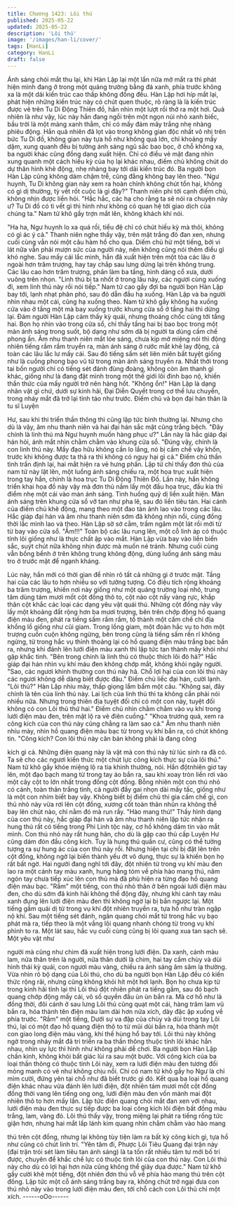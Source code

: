 ```yaml
---
title: Chương 1423: Lôi thú
published: 2025-05-22
updated: 2025-05-22
description: 'Lôi thú'
image: '/images/han-li/cover/'
tags: [HanLi]
category: HanLi
draft: false
---
```


Ánh sáng chói mắt thu lại, khi Hàn Lập lại một lần nữa mở mắt ra
thì phát hiện mình đang ở trong một quảng trường bằng đá xanh,
phía trước không xa là một dải kiến trúc cao thấp không đồng
đều.
Hàn Lập hơi híp mắt lại, phát hiện những kiến trúc này có chút
quen thuộc, rõ ràng là là kiến trúc được vẽ trên Tu Di Động Thiên
đồ, hắn nhìn một lượt rồi thở ra một hơi.
Quả nhiên là như vậy, lúc này hắn đang ngồi trên một ngọn núi
nhỏ xanh biếc, bầu trời là một mảng xanh thẳm, chỉ có mấy đám
mây trắng nhẹ nhàng phiêu động.
Hắn quả nhiên đã lọt vào trong không gian độc nhất vô nhị trên
bức Tu Di đồ, không gian này tựa hồ như không quá lớn, chỉ
khoảng mấy dặm, xung quanh đều bị tường ánh sáng ngũ sắc
bao bọc, ở chỗ không xa, ba người khác cũng đồng dạng xuất
hiện.
Chỉ có điều vẻ mặt đang nhìn xung quanh một cách hiếu kỳ của
họ lại khác nhau, điếm chủ không chút do dự thân hình khẽ động,
nhẹ nhàng bay tới dải kiến trúc đó.
Ba người bọn Hàn Lập cũng không dám chậm trễ, cũng đằng
không bay lên theo.
"Ngư huynh, Tu Di không gian này xem ra hoàn chỉnh không chút
tổn hại, không có gì dị thường, tỳ vết rốt cuộc là gì đây?" Thanh
niên phi tới cạnh điếm chủ, không nhịn được liền hỏi.
"Hắc hắc, các hạ cho rằng ta sẽ nói ra chuyện này ư? Tu Di đồ có
tì vết gì thì hình như không có quan hệ tới giao dịch của chúng
ta." Nam tử khô gầy trợn mắt lên, không khách khí nói.

"Ha ha, Ngư huynh lo xa quá rồi, tiểu đệ chỉ có chút hiếu kỳ mà
thôi, không có gì ác ý cả." Thanh niên nghe thấy vậy, trên mặt
trắng đỏ đan xen, nhưng cuối cùng vẫn nói một câu hàm hồ cho
qua.
Diếm chủ hừ một tiếng, bởi vì lát nữa vẫn phải mượn sức của
người này, nên không cũng nói thêm điều gì khó nghe. Sau mấy
cái lắc mình, hắn đã xuất hiện trên một tòa các lâu ở ngoài hơn
trăm trượng, hay tay chắp sau lưng dừng lại trên không trung.
Các lâu cao hơn trăm trượng, phân làm ba tầng, hình dáng cổ
xưa, dưới vuông trên nhọn.
"Linh thú bị ta nhốt ở trong lâu này, các ngươi cùng xuống đi, xem
linh thú này rồi nói tiếp." Nam tử cao gầy đợi ba người bọn Hàn
Lập bay tới, lạnh nhạt phân phó, sau đó dẫn đầu hạ xuống.
Hàn Lập và ba người nhìn nhau một cái, cũng hạ xuống theo.
Nam tử khô gầy không hạ xuống cửa vào ở tầng một mà bay
xuống trước khung cửa sổ ở tầng hai thì dừng lại. Đám người
Hàn Lập cảm thấy kỳ quái, nhưng thoáng chốc cũng tới tầng hai.
Bọn họ nhìn vào trong cửa sổ, chỉ thấy tầng hai bị bao bọc trong
một màn ánh sáng trong suốt, bộ dạng như sớm dã bị người ta
dùng cấm chế phong ấn.
Âm nhu thanh niên mắt lóe sáng, chưa kịp mở miệng nói thì động
nhiên tiếng rầm rầm truyền ra, màn ánh sáng ở rước mắt khẽ lay
động, cả toàn các lâu lắc lư mấy cái.
Sau đó tiếng sấm sét liên miên bất tuyệt giống như là cuồng
phong bạo vũ từ trong màn ánh sáng truyền ra. Nhất thời trong tai
bốn người chỉ có tiếng sét đánh đùng đoàng, không còn âm thanh
gì khác, giống như là đang đặt mình trong một thế giới lôi đình
bạo nộ, khiến thần thức của mấy người trở nên hảng hốt.
"Không ổn!" Hàn Lập là dạng nhân vật gì chứ, dưới sự kinh hãi,
Đại Diễn Quyết trong cơ thể lưu chuyển, trong nháy mắt đã trở lại
tỉnh táo như trước. Điếm chủ và bọn đại hán thân là tu sĩ Luyện

Hư, sau khi thi triển thần thông thì cũng lập tức bình thường lại.
Nhưng cho dù là vậy, âm nhu thanh niên và hai đại hán sắc mặt
cũng trắng bệch.
"Đây chính là linh thú mà Ngư huynh muốn hàng phục ư?" Lần
này là hắc giáp đại hán hỏi, ánh mắt nhìn chằm chằm vào khung
cửa sổ.
"Đúng vậy, chính là con linh thú này. Mấy đạo hữu không cần lo
lắng, nó bị cấm chế vây khốn, trước khi không được ta thả ra thì
không có nguy hại gì cả." Điếm chủ thần tình trấn định lại, hai mắt
hiện ra vẻ hưng phấn. Lập tử chỉ thấy đơn thủ của nam tử này lật
lên, một luồng ánh sáng chiếu ra, một họa trục xuất hiện trong tay
hắn, chính là hoa trục Tu Di Động Thiên Đồ.
Lần này, hắn không triển khai họa đồ này vậy mà đơn thủ nắm lấy
một đầu họa trục, đầu kia thì điểm nhẹ một cái vào màn ánh sáng.
Tình huống quỷ dị liền xuất hiện.
Màn ánh sáng trên khung cửa sổ vỡ tan như pha lê, sau đó liền
tiêu tán.
Hai cánh của điếm chủ khẽ động, mang theo một đao tàn ảnh lao
vào trong các lâu.
Hắc giáp đại hán và âm nhu thanh niên sớm đã không nhịn nổi,
cũng đồng thời lắc mình lao và theo.
Hàn Lập sờ sờ cằm, trầm ngâm một lát rồi mới từ từ bay vào cửa
sổ.
"Ầm!!!" Toàn bộ các lâu rung lên, một cỗ linh áp có thuộc tính lôi
giống như là thực chất ập vào mắt.
Hàn Lập vừa bay vào liền biến sắc, suýt chút nữa không nhịn
được mà muốn né tránh.
Nhưng cuối cùng vẫn bồng bềnh ở trên không trung không động,
dùng luống ánh sáng màu tro ở trước mặt để ngạnh kháng.

Lúc này, hắn mới có thời gian để nhìn rõ tất cả những gì ở trước
mặt.
Tầng hai của các lâu to hơn nhiều so với tưởng tượng.
Có điệu tích rộng khoảng ba trăm trượng, khiến nơi này giống
như một quảng trường loại nhỏ, trung tâm dùng tám mươi mốt cột
đồng thô to, cột nào cột nấy vàng rực, khắp thân cột khắc các loại
các dạng yêu vật quái thú. Những cột đồng này vây lấy một
khoảng đất rộng hơn ba mươi trượng, bên trên chớp động hồ
quang điện màu đen, phát ra tiếng sấm rầm rầm, tổ thành một
cấm chế chi địa khổng lồ giống như cũi giam. Trong lồng giam,
một đoàn hắc vụ to hơn một trượng cuồn cuộn không ngừng, bên
trong cũng là tiếng sấm rền rĩ không ngừng, từ trong hắc vụ thỉnh
thoảng lại có hồ quang điện màu trắng bạc bắn ra, nhưng khi
đánh lên lưới điện màu xanh thì lập tức tan thành mây khói như
gặp khắc tinh.
"Bên trong chính là linh thú có thuộc thích lôi đó hả?" Hắc giáp đại
hán nhìn vụ khí máu đen không chớp mắt, không khỏi ngây
người.
"Sao, các ngươi khinh thường con thú này hả. Chỗ lợi hại của con
lôi thú này các ngươi không dễ dàng biết được đâu." Điếm chủ
liếc đại hán, cười lạnh.
"Lôi thú?" Hàn Lập nhíu mày, thấp giọng lẩm bẩm một câu.
"Không sai, đây chính là tên của linh thú này. Lai lịch của linh thú
thì ta không cần phải nói nhiều nữa. Nhưng trong thiên địa tuyệt
đối chỉ có một con này, tuyệt đối không có con Lôi thú thứ hai."
Điếm chủ nhìn chằm chằm vào vụ khí trong lưới điện màu đen,
trên mặt lộ ra vẻ điên cuồng."
"Khoa trương quá, xem ra công kích của con thú này cũng chẳng
ra làm sao cả." Âm nhu thanh niên nhíu mày, nhìn hồ quang điện
màu bạc từ trong vụ khí bắn ra, có chút không tin.
"Công kích? Con lôi thú này căn bản không phải là đang công

kích gì cả. Những điện quang này là vật mà con thú này từ lúc
sinh ra đã có. Ta sẽ cho các ngươi kiến thức một chút lực công
kích thực sự của lôi thú." Nam tử khô gầy khóe miệng lộ ra tia
khinh thường, nói.
Hắn độtnhiên giơ tay lên, một đạo bạch mang từ trong tay áo bắn
ra, sau khi xoay tròn liền rơi vào một cây cột to lớn nhất trong
đống cột đồng.
Bỗng nhiên một con thú nhỏ có cánh, toàn thân trắng tinh, cả
người đầy gai nhọn dài mấy tấc, giống như là một con nhím biết
bay vậy.
Không biết bị điếm chủ thi gia cấm chế gì, con thủ nhỏ này vừa rơi
lên cột đồng, xương cốt toàn thân nhũn ra không thể bay lên chút
nào, chỉ nằm đó mà run rẩy.
"Hào mang thú!" Thấy hình dạng của con thú này, hắc giáp đại
hán và âm nhu thanh niên lập tức nhận ra hung thú rất có tiếng
trong Phi Linh tộc này, cơ hồ không dám tin vào mắt mình.
Con thú nhỏ này rất hung hãn, cho dù là gặp cao thủ cấp Luyện
Hư cũng dám đón đầu công kích. Tuy là hung thú quần cư, cũng
có thể tưởng tượng ra sự hung ác của con thú này rồi. Nhưng
hiện tại chỉ bị đặt lên trên cột đồng, không ngờ lại biến thành yếu
ớt vô dụng, thực sự là khiến bọn họ rất bất ngờ.
Hai người đang nghĩ tới đây, đột nhiên từ trong vụ khí màu đen lao
ra một cánh tay màu xanh, hung hăng tóm về phía hào mang thú,
năm ngón tay chưa tiếp xúc lên con thủ mà đã phù hiện ra từng
đạo hồ quang điện màu bạc. "Rầm" một tiếng, con thú nhỏ thân ở
bên ngoài lưới điện màu đen, cho dù sớm đã kinh hãi không thể
động đậy, nhưng khi cánh tay màu xanh đụng lên lưới điện màu
đen thì không ngờ lại bị bắn ngược lại.
Một tiếng gầm quái dị từ trong vụ khí đột nhiên truyền ra, tựa hồ
như tràn ngập nộ khí. Sau một tiếng sét đánh, ngân quang chói
mắt từ trong hắc vụ bạo phát mà ra, tiếp theo là một vầng lôi
quang nhanh chóng từ trong vụ khí phình to ra. Một lát sau, hắc
vụ cuối cùng cũng bị lôi quang xua tan sạch sẽ. Một yêu vật như

người mà cũng như chim đã xuất hiện trong lưới điện.
Da xanh, cánh màu lam, nửa thân trên là người, nửa thân dưới là
chim, hai tay cầm chùy và dùi hình thái kỳ quái, con ngươi màu
vàng, chiếu ra ánh sáng âm sâm lạ thường. Vừa nhìn rõ bộ dạng
của Lôi thú, cho dù ba người bọn Hàn Lập đều có kiến thức rộng
rãi, nhưng cũng không khỏi hít một hơi lạnh.
Bọn họ chưa kịp từ trong kinh hãi tỉnh lại thì Lôi thú đột nhiên phát
ra tiếng gầm, sau đó bạch quang chớp động mấy cái, vô số quyền
đầu ùn ùn bắn ra.
Mà cơ hồ như là đồng thời, đôi cánh ở sau lưng Lôi thú cũng quạt
một cái, hàng trăm lam vũ bắn ra, hóa thành tên điện màu lam dài
hơn nửa xích, dày đặc ập xuống về phía trước. "Rầm" một tiếng,
Dưới sự va đập của chùy và dùi trong tay Lôi thú, lại có một đạo
hồ quang điện thô to từ mũi dùi bắn ra, hóa thành một con giao
long điện màu vàng, khí thế hùng hổ bay tới.
Lôi thú này không ngờ trong nháy mắt đã tri triển ra ba thần thông
thuộc tính lôi khác hẳn nhau, nhìn uy lực thì hình như không phải
dễ chơi.
Ba người bọn Hàn Lập chấn kinh, không khỏi bất giác lùi ra sau
một bước. Với công kích của ba loại thần thông có thuộc tính Lôi
này, xem ra lưới điện màu đen tương đối mỏng manh có vẻ như
không chịu nổi. Chỉ có nam tử khô gầy họ Ngư là chỉ mỉm cười,
đứng yên tại chỗ như đã biết trước gì đó.
Kết qua ba loại hồ quang điện khác nhau vừa đánh lên lưới điện,
đột nhiên tám mươi mốt cột đồng đồng thời vang lên tiếng ong
ong, lưới điện màu đen vốn mảnh mai đột nhiên thô to hơn mấy
lần.
Lập tức điện quang chói mắt đan xen với nhau, lưới điện màu đen
thực sự tiếp được ba loại công kích lôi điện bất đồng màu trắng,
lam, vàng đó.
Lôi thú thấy vậy, trong miệng lại phát ra tiếng rống tức giận hơn,
nhưng hai mắt lấp lánh kim quang nhìn chằm chằm vào hào mang

thú trên cột đồng, nhưng lại không tùy tiện làm ra bất kỳ công kích
gì, tựa hồ như cũng có chút linh trí.
"Yên tâm đi, Phược Lôi Tiêu Quang đại trận này (đại trận trói sét
làm tiêu tan ánh sáng) là ta tốn rất nhiều tâm tư mới bố trí được,
chuyên để khắc chế lực có thuộc tính lôi của con thú này. Con Lôi
thú này cho dù có lợi hại hơn nữa cũng không thể giãy dụa
được." Nam tử khô gầy cười khẽ một tiếng, đột nhiên đơn thủ vỗ
về phía hào mang thú trên cột đồng. Lập tức một cỗ ánh sáng
trắng bay ra, không chút trở ngại đưa con thú nhỏ này vào trong
lưới điện màu đen, tới chỗ cách con Lôi thủ chỉ một xích.
------oOo------
